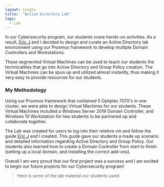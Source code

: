 ```yaml
---
layout: single
title:  "Active Directory Lab"
tags:
  - Lab
---
```


In our Cybersecurity program, our students crave hands-on activities. As a result, [Eric J](https://35th.io) and I decided to design and curate an Active Directory lab environment using our Proxmox framework to develop multiple Domain Controllers and Workstations.

These segmented Virtual Machines can be used to teach our students the technicalities that go into Active Directory and Group Policy creation. The Virtual Machines can be spun up and utilized almost instantly, thus making it very easy to provide resources for our students.

### My Methodology

Using our Proxmox framework that contained 5 Optiplex 7070's in one cluster, we were able to design Virtual Machines for our students. These Virtual Machines included a Windows Server 2019 Domain Controller, and Windows 10 Workstation for two students to be partnered up and collaborate together.

The Lab was created for users to log into their reletive vm and follow the guide [Eric J](https://35th.io) and I created. This guide gave our students a made up scenario and detailed information regarding Active Directory and Group Policy. Our students also learned how to create a Domain Controller from start to finish (setting up a local domain, and installing the correct add-ons). 

Overall I am very proud that our first project was a success and I am excited to begin our future projects for our Cybersecurity program!


>Here is some of the lab material our students used:
>
><img src="{{ site.url }}{{ site.baseurl }}/images/adlab.jpg" alt="" class="full">